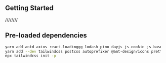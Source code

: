 
## Getting Started

////////
## Pre-loaded dependencies

```bash
yarn add antd axios react-loadinggg lodash pino dayjs js-cookie js-base64
yarn add --dev tailwindcss postcss autoprefixer @ant-design/icons prettier prettier-plugin-tailwindcss
npx tailwindcss init -p
```
